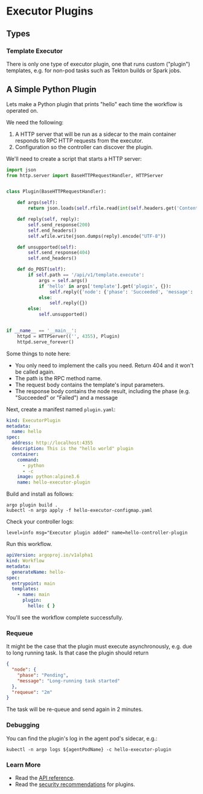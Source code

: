 # Executor Plugins

## Types

### Template Executor

There is only one type of executor plugin, one that runs custom ("plugin") templates, e.g. for non-pod tasks such as
Tekton builds or Spark jobs.

## A Simple Python Plugin

Lets make a Python plugin that prints "hello" each time the workflow is operated on.

We need the following:

1. A HTTP server that will be run as a sidecar to the main container responds to RPC HTTP requests from the executor.
2. Configuration so the controller can discover the plugin.

We'll need to create a script that starts a HTTP server:

```python
import json
from http.server import BaseHTTPRequestHandler, HTTPServer


class Plugin(BaseHTTPRequestHandler):

    def args(self):
        return json.loads(self.rfile.read(int(self.headers.get('Content-Length'))))

    def reply(self, reply):
        self.send_response(200)
        self.end_headers()
        self.wfile.write(json.dumps(reply).encode("UTF-8"))

    def unsupported(self):
        self.send_response(404)
        self.end_headers()

    def do_POST(self):
        if self.path == '/api/v1/template.execute':
            args = self.args()
            if 'hello' in args['template'].get('plugin', {}):
                self.reply({'node': {'phase': 'Succeeded', 'message': 'Hello template!'}})
            else:
                self.reply({})
        else:
            self.unsupported()


if __name__ == '__main__':
    httpd = HTTPServer(('', 4355), Plugin)
    httpd.serve_forever()
```

Some things to note here:

* You only need to implement the calls you need. Return 404 and it won't be called again.
* The path is the RPC method name.
* The request body contains the template's input parameters.
* The response body contains the node result, including the phase (e.g. "Succeeded" or "Failed") and a message

Next, create a manifest named `plugin.yaml`:

```yaml
kind: ExecutorPlugin
metadata:
  name: hello
spec:
  address: http://localhost:4355
  description: This is the "hello world" plugin
  container:
    command:
      - python
      - -c
    image: python:alpine3.6
    name: hello-executor-plugin
```

Build and install as follows:

```shell
argo plugin build .
kubectl -n argo apply -f hello-executor-configmap.yaml
```

Check your controller logs:

```
level=info msg="Executor plugin added" name=hello-controller-plugin

```

Run this workflow.

```yaml
apiVersion: argoproj.io/v1alpha1
kind: Workflow
metadata:
  generateName: hello-
spec:
  entrypoint: main
  templates:
    - name: main
      plugin:
        hello: { }
```

You'll see the workflow complete successfully.

### Requeue

It might be the case that the plugin must execute asynchronously, e.g. due to long running task. Is that case the plugin
should return

```json
{
  "node": {
    "phase": "Pending",
    "message": "Long-running task started"
  },
  "requeue": "2m"
}
```

The task will be re-queue and send again in 2 minutes.

### Debugging

You can find the plugin's log in the agent pod's sidecar, e.g.:

```
kubectl -n argo logs ${agentPodName} -c hello-executor-plugin
```

### Learn More

- Read the [API reference](executor_swagger.md).
- Read the [security recommendations](plugins.md#security) for plugins.